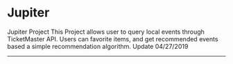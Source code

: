 # Jupiter
Jupiter Project
This Project allows user to query local events through TicketMaster API. 
Users can favorite items, and get recommended events based a simple recommendation algorithm.
Update 04/27/2019
___
